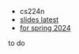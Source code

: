 - cs224n
- [slides latest](https://web.stanford.edu/class/cs224n/index.html#schedule)
- [for spring 2024](https://web.stanford.edu/class/archive/cs/cs224n/cs224n.1246/)

to do
